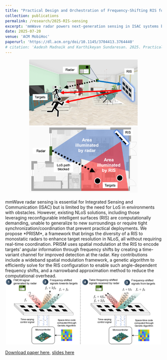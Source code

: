 ```yaml
---
title: "Practical Design and Orchestration of Frequency-Shifting RIS for NLoS mmWave Sensing"
collection: publications
permalink: /research/2025-RIS-sensing
excerpt: 'mmWave radar powers next-generation sensing in ISAC systems but struggles in non-line-of-sight environments. PRISM breaks through these limits, using RIS-based spatial modulation to turn angular cues into frequency shifts—boosting resolution without heavy computation or tight synchronization. The result: faster, more adaptable radar sensing that works where others fail.'
date: 2025-07-20
venue: 'ACM MobiHoc'
paperurl: 'https://dl.acm.org/doi/10.1145/3704413.3764440'
# citation: 'Aadesh Madnaik and Karthikeyan Sundaresan. 2025. Practical Design and Orchestration of Frequency-Shifting RIS for NLoS mmWave Sensing. In Proceedings of the Twenty-sixth International Symposium on Theory, Algorithmic Foundations, and Protocol Design for Mobile Networks and Mobile Computing (MobiHoc 2025).'
---
```

<center><img src="/images/2025-rissensing-scenario1.png" alt="Scenario-1" width="350"/><img src="/images/2025-rissensing-scenario2.png" alt="Scenario-2" width="350"/></center>
<br>
mmWave radar sensing is essential for Integrated Sensing and Communication (ISAC) but is limited by the need for LoS in environments with obstacles. However, existing NLoS solutions, including those leveraging reconfigurable intelligent surfaces (RIS) are computationally demanding, unable to generalize to new surroundings or require tight synchronization/coordination that prevent practical deployments. We propose *PRISM*, a framework that brings the diversity of a RIS to monostatic radars to enhance target resolution in NLoS, all without requiring real-time coordination. PRISM uses spatial modulation at the RIS to encode targets’ angular information through frequency shifts by creating a time-variant channel for improved detection at the radar. Key contributions include a wideband spatial modulation framework, a genetic algorithm to efficiently solve for the RIS configuration to enable such angle-dependent frequency shifts, and a narrowband approximation method to reduce the computational overhead.

<center><img src="/images/2025-rissensing-principle.png" alt="RIS Principle" width="500"/></center>

[Download paper here](https://dl.acm.org/doi/10.1145/3704413.3764440), [slides here](https://rockincroc.github.io/files/mobihoc2025ris_Presentation.pdf)

<!-- Recommended citation: A. Madnaik, N. C. Matson and K. Sundaresan, "Scalable Network Tomography for Dynamic Spectrum Access," IEEE INFOCOM 2024 - IEEE Conference on Computer Communications, Vancouver, Canada, 2024 -->